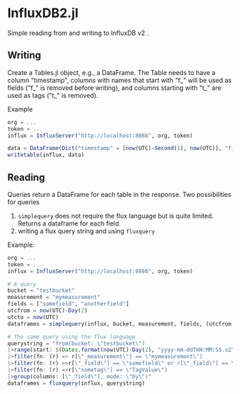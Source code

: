 # InfluxDB2.jl
Simple reading from and writing to InfluxDB v2 .

## Writing
Create a Tables.jl object, e.g., a DataFrame. The Table needs to have a column "timestamp", columns with names that start with "f_" will be used as fields ("f_" is removed before writing), and columns starting with "t_" are used as tags ("t_" is removed).

Example
```julia
org = ...
token = ...
influx = InfluxServer("http://localhost:8086", org, token)

data = DataFrame(Dict("timestamp" = [now(UTC)-Second(1), now(UTC)], "f_somefield" = [1.0, 2.0]))
writetable(influx, data)
```

## Reading
Queries return a DataFrame for each table in the response.
Two possibilities for queries
1) `simplequery` does not require the flux language but is quite limited. Returns a dataframe for each field.
2) writing a flux query string and using `fluxquery`

Example:
```julia
org = ...
token = ...
influx = InfluxServer("http://localhost:8086", org, token)

# A query 
bucket = "testbucket"
measurement = "mymeasurement"
fields = ["somefield", "anotherfield"]
utcfrom = now(UTC)-Day(2)
utcto = now(UTC)
dataframes = simplequery(influx, bucket, measurement, fields, (utcfrom, utcto); tags = ["sometag"=>"TagValue"])

# The same query using the flux language
querystring = "from(bucket: \"testbucket\")
|>range(start: $(Dates.format(now(UTC)-Day(2), "yyyy-mm-ddTHH:MM:SS.sZ")), stop: $(Dates.format(now(UTC), "yyyy-mm-ddTHH:MM:SS.sZ")))
|>filter(fn: (r) => r[\"_measurement\"] == \"mymeasurement\")
|>filter(fn: (r) =>r[\"_field\"] == \"somefield\" or r[\"_field\"] == \"anotherfield\")
|>filter(fn: (r) =>r[\"sometag\"] == \"TagValue\")
|>group(columns: [\"_field\"], mode: \"by\")"
dataframes = fluxquery(influx, querystring)
```